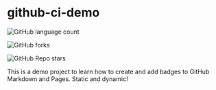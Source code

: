 # github-ci-demo

![GitHub language count](https://img.shields.io/github/languages/count/PAyush15/github-ci-demo)

![GitHub forks](https://img.shields.io/github/forks/PAyush15/github-ci-demo)

![GitHub Repo stars](https://img.shields.io/github/stars/PAyush15/github-ci-demo)

This is a demo project to learn how to create and add badges to GitHub Markdown and Pages. Static and dynamic!

